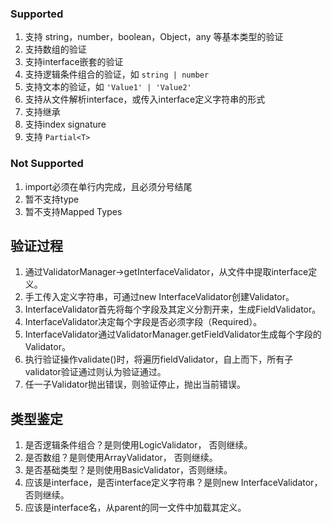 ### Supported

1. 支持 string，number，boolean，Object，any 等基本类型的验证
1. 支持数组的验证
1. 支持interface嵌套的验证
1. 支持逻辑条件组合的验证，如 `string | number`
1. 支持文本的验证，如 `'Value1' | 'Value2'`
1. 支持从文件解析interface，或传入interface定义字符串的形式
1. 支持继承
1. 支持index signature
1. 支持 `Partial<T>`

### Not Supported

1. import必须在单行内完成，且必须分号结尾
1. 暂不支持type
1. 暂不支持Mapped Types

## 验证过程

1. 通过ValidatorManager->getInterfaceValidator，从文件中提取interface定义。
1. 手工传入定义字符串，可通过new InterfaceValidator创建Validator。
1. InterfaceValidator首先将每个字段及其定义分割开来，生成FieldValidator。
1. InterfaceValidator决定每个字段是否必须字段（Required）。
1. InterfaceValidator通过ValidatorManager.getFieldValidator生成每个字段的Validator。
1. 执行验证操作validate()时，将遍历fieldValidator，自上而下，所有子validator验证通过则认为验证通过。
1. 任一子Validator抛出错误，则验证停止，抛出当前错误。

## 类型鉴定

1. 是否逻辑条件组合？是则使用LogicValidator， 否则继续。
1. 是否数组？是则使用ArrayValidator， 否则继续。
1. 是否基础类型？是则使用BasicValidator，否则继续。
1. 应该是interface，是否interface定义字符串？是则new InterfaceValidator，否则继续。
1. 应该是interface名，从parent的同一文件中加载其定义。